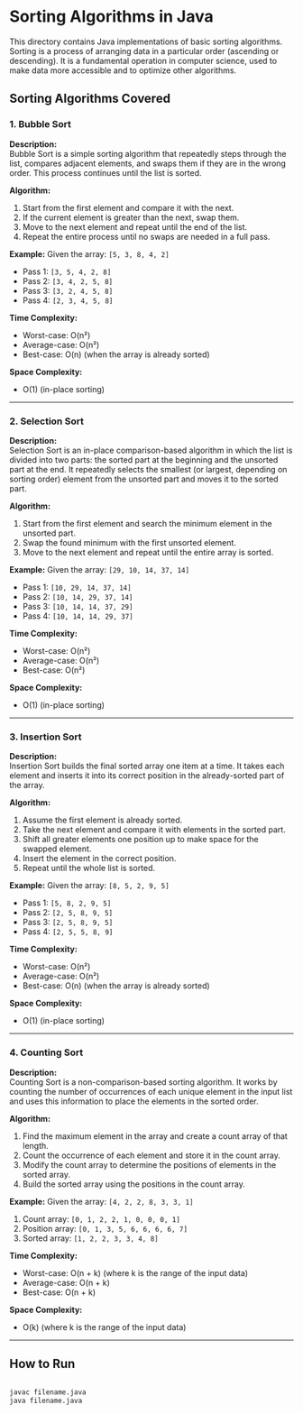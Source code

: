 # Sorting Algorithms in Java

This directory contains Java implementations of basic sorting algorithms. Sorting is a process of arranging data in a particular order (ascending or descending). It is a fundamental operation in computer science, used to make data more accessible and to optimize other algorithms.

## Sorting Algorithms Covered

### 1. **Bubble Sort**

**Description:**  
Bubble Sort is a simple sorting algorithm that repeatedly steps through the list, compares adjacent elements, and swaps them if they are in the wrong order. This process continues until the list is sorted.

**Algorithm:**

1. Start from the first element and compare it with the next.
2. If the current element is greater than the next, swap them.
3. Move to the next element and repeat until the end of the list.
4. Repeat the entire process until no swaps are needed in a full pass.

**Example:**
Given the array: `[5, 3, 8, 4, 2]`

- Pass 1: `[3, 5, 4, 2, 8]`
- Pass 2: `[3, 4, 2, 5, 8]`
- Pass 3: `[3, 2, 4, 5, 8]`
- Pass 4: `[2, 3, 4, 5, 8]`

**Time Complexity:**  

- Worst-case: O(n²)  
- Average-case: O(n²)  
- Best-case: O(n) (when the array is already sorted)

**Space Complexity:**  

- O(1) (in-place sorting)

---

### 2. **Selection Sort**

**Description:**  
Selection Sort is an in-place comparison-based algorithm in which the list is divided into two parts: the sorted part at the beginning and the unsorted part at the end. It repeatedly selects the smallest (or largest, depending on sorting order) element from the unsorted part and moves it to the sorted part.

**Algorithm:**

1. Start from the first element and search the minimum element in the unsorted part.
2. Swap the found minimum with the first unsorted element.
3. Move to the next element and repeat until the entire array is sorted.

**Example:**
Given the array: `[29, 10, 14, 37, 14]`

- Pass 1: `[10, 29, 14, 37, 14]`
- Pass 2: `[10, 14, 29, 37, 14]`
- Pass 3: `[10, 14, 14, 37, 29]`
- Pass 4: `[10, 14, 14, 29, 37]`

**Time Complexity:**  

- Worst-case: O(n²)  
- Average-case: O(n²)  
- Best-case: O(n²)

**Space Complexity:**  

- O(1) (in-place sorting)

---

### 3. **Insertion Sort**

**Description:**  
Insertion Sort builds the final sorted array one item at a time. It takes each element and inserts it into its correct position in the already-sorted part of the array.

**Algorithm:**

1. Assume the first element is already sorted.
2. Take the next element and compare it with elements in the sorted part.
3. Shift all greater elements one position up to make space for the swapped element.
4. Insert the element in the correct position.
5. Repeat until the whole list is sorted.

**Example:**
Given the array: `[8, 5, 2, 9, 5]`

- Pass 1: `[5, 8, 2, 9, 5]`
- Pass 2: `[2, 5, 8, 9, 5]`
- Pass 3: `[2, 5, 8, 9, 5]`
- Pass 4: `[2, 5, 5, 8, 9]`

**Time Complexity:**

- Worst-case: O(n²)  
- Average-case: O(n²)  
- Best-case: O(n) (when the array is already sorted)

**Space Complexity:**

- O(1) (in-place sorting)

---

### 4. **Counting Sort**

**Description:**  
Counting Sort is a non-comparison-based sorting algorithm. It works by counting the number of occurrences of each unique element in the input list and uses this information to place the elements in the sorted order.

**Algorithm:**

1. Find the maximum element in the array and create a count array of that length.
2. Count the occurrence of each element and store it in the count array.
3. Modify the count array to determine the positions of elements in the sorted array.
4. Build the sorted array using the positions in the count array.

**Example:**
Given the array: `[4, 2, 2, 8, 3, 3, 1]`

1. Count array: `[0, 1, 2, 2, 1, 0, 0, 0, 1]`
2. Position array: `[0, 1, 3, 5, 6, 6, 6, 6, 7]`
3. Sorted array: `[1, 2, 2, 3, 3, 4, 8]`

**Time Complexity:**  

- Worst-case: O(n + k) (where k is the range of the input data)  
- Average-case: O(n + k)  
- Best-case: O(n + k)

**Space Complexity:**  

- O(k) (where k is the range of the input data)

---

## How to Run

```bash

javac filename.java
java filename.java

```
